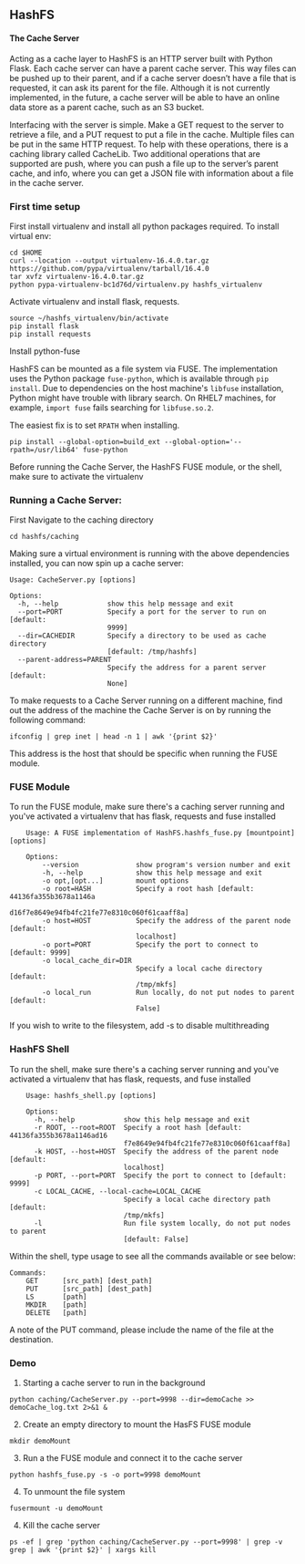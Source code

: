 ## HashFS

#### The Cache Server
Acting as a cache layer to HashFS is an HTTP server built with Python Flask. Each cache server can have a parent cache server. This way files can be pushed up to their parent, and if a cache server doesn’t have a file that is requested, it can ask its parent for the file. Although it is not currently implemented, in the future, a cache server will be able to have an online data store as a parent cache, such as an S3 bucket. 

Interfacing with the server is simple. Make a GET request to the server to retrieve a file, and a PUT request to put a file in the cache. Multiple files can be put in the same HTTP request. To help with these operations, there is a caching library called CacheLib. Two additional operations that are supported are push, where you can push a file up to the server’s parent cache, and info, where you can get a JSON file with information about a file in the cache server.

### First time setup

First install virtualenv and install all python packages required.
To install virtual env:
```
cd $HOME
curl --location --output virtualenv-16.4.0.tar.gz https://github.com/pypa/virtualenv/tarball/16.4.0
tar xvfz virtualenv-16.4.0.tar.gz
python pypa-virtualenv-bc1d76d/virtualenv.py hashfs_virtualenv
```
Activate virtualenv and install flask, requests.
```
source ~/hashfs_virtualenv/bin/activate
pip install flask
pip install requests
```
Install python-fuse

HashFS can be mounted as a file system via FUSE.
The implementation uses the Python package `fuse-python`,
which is available through `pip install`.
Due to dependencies on the host machine's `libfuse` installation,
Python might have trouble with library search.
On RHEL7 machines, for example,
`import fuse` fails searching for `libfuse.so.2`.

The easiest fix is to set `RPATH` when installing.
```
pip install --global-option=build_ext --global-option='--rpath=/usr/lib64' fuse-python
````
Before running the Cache Server, the HashFS FUSE module, or the shell, make sure to activate the virtualenv

### Running a Cache Server:
First Navigate to the caching directory
```
cd hashfs/caching
```
Making sure a virtual environment is running with the above dependencies installed, you can now spin up a cache server:
```
Usage: CacheServer.py [options]

Options:
  -h, --help            show this help message and exit
  --port=PORT           Specify a port for the server to run on [default:
                        9999]
  --dir=CACHEDIR        Specify a directory to be used as cache directory
                        [default: /tmp/hashfs]
  --parent-address=PARENT
                        Specify the address for a parent server [default:
                        None]
```
To make requests to a Cache Server running on a different machine, find out the address of the machine the Cache Server is on by running the following command:
```
ifconfig | grep inet | head -n 1 | awk '{print $2}'
```
This address is the host that should be specific when running the FUSE module.

### FUSE Module
To run the FUSE module, make sure there's a caching server running and you've activated
a virtualenv that has flask, requests and fuse installed
``` 
    Usage: A FUSE implementation of HashFS.hashfs_fuse.py [mountpoint] [options]

    Options:
        --version              show program's version number and exit
        -h, --help             show this help message and exit
        -o opt,[opt...]        mount options
        -o root=HASH           Specify a root hash [default: 44136fa355b3678a1146a
                               d16f7e8649e94fb4fc21fe77e8310c060f61caaff8a]
        -o host=HOST           Specify the address of the parent node [default:
                               localhost]
        -o port=PORT           Specify the port to connect to [default: 9999]
        -o local_cache_dir=DIR
                               Specify a local cache directory [default:
                               /tmp/mkfs]
        -o local_run           Run locally, do not put nodes to parent [default:
                               False] 
```

If you wish to write to the filesystem, add -s to disable multithreading

### HashFS Shell
To run the shell, make sure there's a caching server running and you've activated a virtualenv
that has flask, requests, and fuse installed
```
    Usage: hashfs_shell.py [options]

    Options:
      -h, --help            show this help message and exit
      -r ROOT, --root=ROOT  Specify a root hash [default: 44136fa355b3678a1146ad16
                            f7e8649e94fb4fc21fe77e8310c060f61caaff8a]
      -k HOST, --host=HOST  Specify the address of the parent node [default:
                            localhost]
      -p PORT, --port=PORT  Specify the port to connect to [default: 9999]
      -c LOCAL_CACHE, --local-cache=LOCAL_CACHE
                            Specify a local cache directory path [default:
                            /tmp/mkfs]
      -l                    Run file system locally, do not put nodes to parent
                            [default: False]
```

Within the shell, type usage to see all the commands available or see below:
```
Commands:
    GET      [src_path] [dest_path]
    PUT      [src_path] [dest_path]
    LS       [path]
    MKDIR    [path]
    DELETE   [path]
```
A note of the PUT command, please include the name of the file at the destination.

### Demo
1) Starting a cache server to run in the background
```
python caching/CacheServer.py --port=9998 --dir=demoCache >> demoCache_log.txt 2>&1 &
```
2) Create an empty directory to mount the HasFS FUSE module
```
mkdir demoMount
```
3) Run a the FUSE module and connect it to the cache server
```
python hashfs_fuse.py -s -o port=9998 demoMount
```
4) To unmount the file system
```
fusermount -u demoMount
```
4) Kill the cache server
```
ps -ef | grep 'python caching/CacheServer.py --port=9998' | grep -v grep | awk '{print $2}' | xargs kill
```
